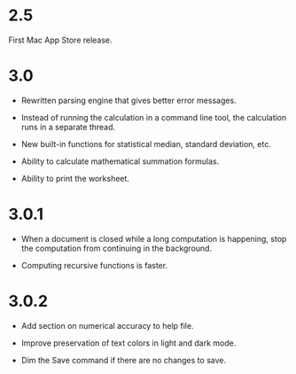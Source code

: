 # 2.5

First Mac App Store release.

# 3.0

* Rewritten parsing engine that gives better error messages.

* Instead of running the calculation in a command line tool, the calculation
runs in a separate thread.

* New built-in functions for statistical median, standard deviation, etc.

* Ability to calculate mathematical summation formulas.

* Ability to print the worksheet.

# 3.0.1

* When a document is closed while a long computation is happening, stop the
computation from continuing in the background.

* Computing recursive functions is faster.

# 3.0.2

* Add section on numerical accuracy to help file.

* Improve preservation of text colors in light and dark mode.

* Dim the Save command if there are no changes to save.
